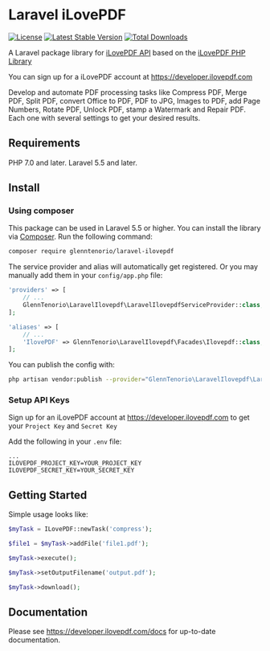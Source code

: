 Laravel iLovePDF
================

[![License](https://poser.pugx.org/glenntenorio/laravel-ilovepdf/license)](https://packagist.org/packages/glenntenorio/laravel-ilovepdf)
[![Latest Stable Version](https://poser.pugx.org/glenntenorio/laravel-ilovepdf/v/stable)](https://packagist.org/packages/glenntenorio/laravel-ilovepdf)
[![Total Downloads](https://poser.pugx.org/glenntenorio/laravel-ilovepdf/downloads)](https://packagist.org/packages/glenntenorio/laravel-ilovepdf)

A Laravel package library for [iLovePDF API](https://developer.ilovepdf.com) based on the [iLovePDF PHP Library](https://github.com/ilovepdf/ilovepdf-php)

You can sign up for a iLovePDF account at https://developer.ilovepdf.com

Develop and automate PDF processing tasks like Compress PDF, Merge PDF, Split PDF, convert Office to PDF, PDF to JPG, Images to PDF, add Page Numbers, Rotate PDF, Unlock PDF, stamp a Watermark and Repair PDF. Each one with several settings to get your desired results.

## Requirements

PHP 7.0 and later.
Laravel 5.5 and later.

## Install

### Using composer

This package can be used in Laravel 5.5 or higher. You can install the library via [Composer](http://getcomposer.org/). Run the following command:

```bash
composer require glenntenorio/laravel-ilovepdf
```

The service provider and alias will automatically get registered. Or you may manually add them in your `config/app.php` file:

```php
'providers' => [
    // ...
    GlennTenorio\LaravelIlovepdf\LaravelIlovepdfServiceProvider::class,
];

'aliases' => [
    // ...
    'IlovePDF' => GlennTenorio\LaravelIlovepdf\Facades\Ilovepdf::class,
];
```

You can publish the config with:

```bash
php artisan vendor:publish --provider="GlennTenorio\LaravelIlovepdf\LaravelIlovepdfServiceProvider" --tag="config"
```

### Setup API Keys

Sign up for an iLovePDF account at https://developer.ilovepdf.com to get your `Project Key` and `Secret Key`

Add the following in your `.env` file:

```
...
ILOVEPDF_PROJECT_KEY=YOUR_PROJECT_KEY
ILOVEPDF_SECRET_KEY=YOUR_SECRET_KEY
```


## Getting Started

Simple usage looks like:

```php
$myTask = ILovePDF::newTask('compress');

$file1 = $myTask->addFile('file1.pdf');

$myTask->execute();

$myTask->setOutputFilename('output.pdf');

$myTask->download();
```


## Documentation

Please see https://developer.ilovepdf.com/docs for up-to-date documentation.
